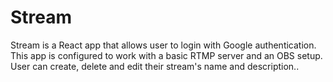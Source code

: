 # Stream
Stream is a React app that allows user to login with Google authentication. This app is configured to work with a basic RTMP server and an OBS setup. User can create, delete and edit their stream's name and description..
